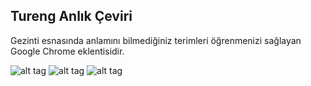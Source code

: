 ## Tureng Anlık Çeviri
Gezinti esnasında anlamını bilmediğiniz terimleri öğrenmenizi sağlayan Google Chrome eklentisidir.

![alt tag](https://raw.githubusercontent.com/yali4/tureng/master/webstore/screenshots/first.png)
![alt tag](https://raw.githubusercontent.com/yali4/tureng/master/webstore/screenshots/second.png)
![alt tag](https://raw.githubusercontent.com/yali4/tureng/master/webstore/screenshots/third.png)
